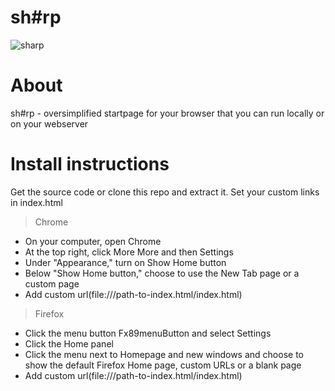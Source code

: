 # sh#rp
![sharp](https://user-images.githubusercontent.com/101978017/159263455-a7d638bd-ebcd-4721-9b47-495cb673f281.png)

# About
sh#rp - oversimplified startpage for your browser that you can run locally or on your webserver


# Install instructions
Get the source code or clone this repo and extract it.
Set your custom links in index.html
> Chrome
- On your computer, open Chrome
- At the top right, click More More and then Settings
- Under "Appearance," turn on Show Home button
- Below "Show Home button," choose to use the New Tab page or a custom page
- Add custom url(file:///path-to-index.html/index.html)
> Firefox
- Click the menu button Fx89menuButton and select Settings
- Click the Home panel
- Click the menu next to Homepage and new windows and choose to show the default Firefox Home page, custom URLs or a blank page
- Add custom url(file:///path-to-index.html/index.html)
